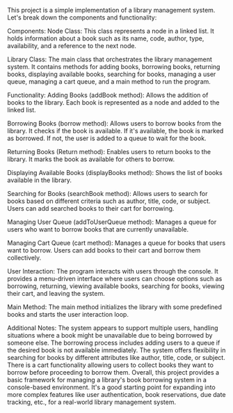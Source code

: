 This project is a simple implementation of a library management system. Let's break down the components and functionality:

Components:
Node Class: This class represents a node in a linked list. It holds information about a book such as its name, code, author, type, availability, and a reference to the next node.

Library Class: The main class that orchestrates the library management system. It contains methods for adding books, borrowing books, returning books, displaying available books, searching for books, managing a user queue, managing a cart queue, and a main method to run the program.

Functionality:
Adding Books (addBook method): Allows the addition of books to the library. Each book is represented as a node and added to the linked list.

Borrowing Books (borrow method): Allows users to borrow books from the library. It checks if the book is available. If it's available, the book is marked as borrowed. If not, the user is added to a queue to wait for the book.

Returning Books (Return method): Enables users to return books to the library. It marks the book as available for others to borrow.

Displaying Available Books (displayBooks method): Shows the list of books available in the library.

Searching for Books (searchBook method): Allows users to search for books based on different criteria such as author, title, code, or subject. Users can add searched books to their cart for borrowing.

Managing User Queue (addToUserQueue method): Manages a queue for users who want to borrow books that are currently unavailable.

Managing Cart Queue (cart method): Manages a queue for books that users want to borrow. Users can add books to their cart and borrow them collectively.

User Interaction:
The program interacts with users through the console. It provides a menu-driven interface where users can choose options such as borrowing, returning, viewing available books, searching for books, viewing their cart, and leaving the system.

Main Method:
The main method initializes the library with some predefined books and starts the user interaction loop.

Additional Notes:
The system appears to support multiple users, handling situations where a book might be unavailable due to being borrowed by someone else.
The borrowing process includes adding users to a queue if the desired book is not available immediately.
The system offers flexibility in searching for books by different attributes like author, title, code, or subject.
There is a cart functionality allowing users to collect books they want to borrow before proceeding to borrow them.
Overall, this project provides a basic framework for managing a library's book borrowing system in a console-based environment. It's a good starting point for expanding into more complex features like user authentication, book reservations, due date tracking, etc., for a real-world library management system.
